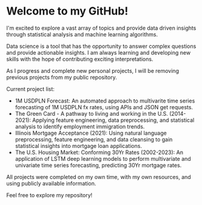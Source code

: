 # Welcome to my GitHub!

I'm excited to explore a vast array of topics and provide data driven insights through statistical analysis and machine learning algorithms. 

Data science is a tool that has the opportunity to answer complex questions and provide actionable insights. I am always learning and developing new skills with the hope of contributing exciting interpretations. 

As I progress and complete new personal projects, I will be removing previous projects from my public repository.

Current project list:
- 1M USDPLN Forecast: An automated approach to multivarite time series forecasting of 1M USDPLN fx rates, using APIs and JSON get requests.
- The Green Card - A pathway to living and working in the U.S. (2014-2021): Applying feature engineering, data preprocessing, and statistical analysis to identify employment immigration trends.
- Illinois Mortgage Acceptance (2021): Using natural language preprocessing, feature engineering, and data cleansing to gain statistical insights into mortgage loan applications.
- The U.S. Housing Market: Conforming 30Yr Rates (2002-2023): An application of LSTM deep learning models to perform multivariate and univariate time series forecasting, predicting 30Yr mortgage rates.




All projects were completed on my own time, with my own resources, and using publicly available information.

Feel free to explore my repository!

<!---
tdyk9098/tdyk9098 is a ✨ special ✨ repository because its `README.md` (this file) appears on your GitHub profile.
You can click the Preview link to take a look at your changes.
--->
